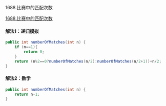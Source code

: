 1688.比赛中的匹配次数

[1688.比赛中的匹配次数](https://leetcode-cn.com/problems/count-of-matches-in-tournament/)



#### 解法1：递归模拟

```java
public int numberOfMatches(int n) {
    if (n==1){
        return 0;
    }
    return (n%2==0?numberOfMatches(n/2):numberOfMatches(n/2+1))+n/2;
}
```



#### 解法2：数学

```java
public int numberOfMatches(int n) {
    return n-1;
}
```

